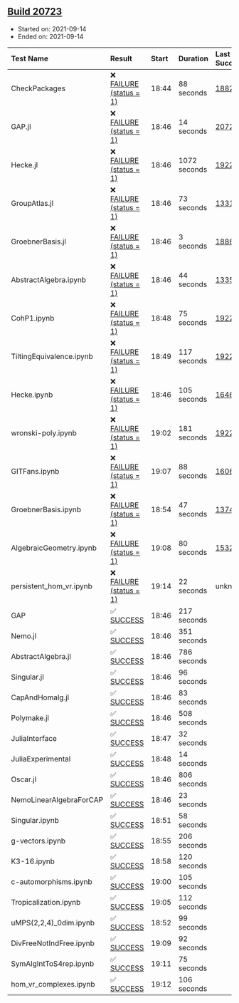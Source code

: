 ## [Build 20723](https://oscarci.mathematik.uni-kl.de/job/oscar/20723/)

* Started on: 2021-09-14
* Ended on: 2021-09-14

| Test Name    | Result | Start | Duration | Last Success | First Failure |
|:-------------|:-------|:------|:---------|:-------------|:--------------|
| CheckPackages | ❌ [FAILURE (status = 1)](https://oscarci.mathematik.uni-kl.de/job/oscar/20723/artifact/logs/build-20723/CheckPackages.log) | 18:44 | 88 seconds | [18822](https://oscarci.mathematik.uni-kl.de/job/oscar/18822/) | [18823](https://oscarci.mathematik.uni-kl.de/job/oscar/18823/) |
| GAP.jl | ❌ [FAILURE (status = 1)](https://oscarci.mathematik.uni-kl.de/job/oscar/20723/artifact/logs/build-20723/GAP.jl.log) | 18:46 | 14 seconds | [20722](https://oscarci.mathematik.uni-kl.de/job/oscar/20722/) | [20723](https://oscarci.mathematik.uni-kl.de/job/oscar/20723/) |
| Hecke.jl | ❌ [FAILURE (status = 1)](https://oscarci.mathematik.uni-kl.de/job/oscar/20723/artifact/logs/build-20723/Hecke.jl.log) | 18:46 | 1072 seconds | [19222](https://oscarci.mathematik.uni-kl.de/job/oscar/19222/) | [20152](https://oscarci.mathematik.uni-kl.de/job/oscar/20152/) |
| GroupAtlas.jl | ❌ [FAILURE (status = 1)](https://oscarci.mathematik.uni-kl.de/job/oscar/20723/artifact/logs/build-20723/GroupAtlas.jl.log) | 18:46 | 73 seconds | [13311](https://oscarci.mathematik.uni-kl.de/job/oscar/13311/) | [13312](https://oscarci.mathematik.uni-kl.de/job/oscar/13312/) |
| GroebnerBasis.jl | ❌ [FAILURE (status = 1)](https://oscarci.mathematik.uni-kl.de/job/oscar/20723/artifact/logs/build-20723/GroebnerBasis.jl.log) | 18:46 | 3 seconds | [18864](https://oscarci.mathematik.uni-kl.de/job/oscar/18864/) | [18865](https://oscarci.mathematik.uni-kl.de/job/oscar/18865/) |
| AbstractAlgebra.ipynb | ❌ [FAILURE (status = 1)](https://oscarci.mathematik.uni-kl.de/job/oscar/20723/artifact/logs/build-20723/AbstractAlgebra.ipynb.log) | 18:46 | 44 seconds | [13355](https://oscarci.mathematik.uni-kl.de/job/oscar/13355/) | [13356](https://oscarci.mathematik.uni-kl.de/job/oscar/13356/) |
| CohP1.ipynb | ❌ [FAILURE (status = 1)](https://oscarci.mathematik.uni-kl.de/job/oscar/20723/artifact/logs/build-20723/CohP1.ipynb.log) | 18:48 | 75 seconds | [19222](https://oscarci.mathematik.uni-kl.de/job/oscar/19222/) | [20152](https://oscarci.mathematik.uni-kl.de/job/oscar/20152/) |
| TiltingEquivalence.ipynb | ❌ [FAILURE (status = 1)](https://oscarci.mathematik.uni-kl.de/job/oscar/20723/artifact/logs/build-20723/TiltingEquivalence.ipynb.log) | 18:49 | 117 seconds | [19222](https://oscarci.mathematik.uni-kl.de/job/oscar/19222/) | [20152](https://oscarci.mathematik.uni-kl.de/job/oscar/20152/) |
| Hecke.ipynb | ❌ [FAILURE (status = 1)](https://oscarci.mathematik.uni-kl.de/job/oscar/20723/artifact/logs/build-20723/Hecke.ipynb.log) | 18:46 | 105 seconds | [16463](https://oscarci.mathematik.uni-kl.de/job/oscar/16463/) | [16464](https://oscarci.mathematik.uni-kl.de/job/oscar/16464/) |
| wronski-poly.ipynb | ❌ [FAILURE (status = 1)](https://oscarci.mathematik.uni-kl.de/job/oscar/20723/artifact/logs/build-20723/wronski-poly.ipynb.log) | 19:02 | 181 seconds | [19222](https://oscarci.mathematik.uni-kl.de/job/oscar/19222/) | [20152](https://oscarci.mathematik.uni-kl.de/job/oscar/20152/) |
| GITFans.ipynb | ❌ [FAILURE (status = 1)](https://oscarci.mathematik.uni-kl.de/job/oscar/20723/artifact/logs/build-20723/GITFans.ipynb.log) | 19:07 | 88 seconds | [16068](https://oscarci.mathematik.uni-kl.de/job/oscar/16068/) | [16069](https://oscarci.mathematik.uni-kl.de/job/oscar/16069/) |
| GroebnerBasis.ipynb | ❌ [FAILURE (status = 1)](https://oscarci.mathematik.uni-kl.de/job/oscar/20723/artifact/logs/build-20723/GroebnerBasis.ipynb.log) | 18:54 | 47 seconds | [13748](https://oscarci.mathematik.uni-kl.de/job/oscar/13748/) | [13749](https://oscarci.mathematik.uni-kl.de/job/oscar/13749/) |
| AlgebraicGeometry.ipynb | ❌ [FAILURE (status = 1)](https://oscarci.mathematik.uni-kl.de/job/oscar/20723/artifact/logs/build-20723/AlgebraicGeometry.ipynb.log) | 19:08 | 80 seconds | [15322](https://oscarci.mathematik.uni-kl.de/job/oscar/15322/) | [15323](https://oscarci.mathematik.uni-kl.de/job/oscar/15323/) |
| persistent_hom_vr.ipynb | ❌ [FAILURE (status = 1)](https://oscarci.mathematik.uni-kl.de/job/oscar/20723/artifact/logs/build-20723/persistent_hom_vr.ipynb.log) | 19:14 | 22 seconds | unknown | unknown |
| GAP | ✅ [SUCCESS](https://oscarci.mathematik.uni-kl.de/job/oscar/20723/artifact/logs/build-20723/GAP.log) | 18:46 | 217 seconds |  |  |
| Nemo.jl | ✅ [SUCCESS](https://oscarci.mathematik.uni-kl.de/job/oscar/20723/artifact/logs/build-20723/Nemo.jl.log) | 18:46 | 351 seconds |  |  |
| AbstractAlgebra.jl | ✅ [SUCCESS](https://oscarci.mathematik.uni-kl.de/job/oscar/20723/artifact/logs/build-20723/AbstractAlgebra.jl.log) | 18:46 | 786 seconds |  |  |
| Singular.jl | ✅ [SUCCESS](https://oscarci.mathematik.uni-kl.de/job/oscar/20723/artifact/logs/build-20723/Singular.jl.log) | 18:46 | 96 seconds |  |  |
| CapAndHomalg.jl | ✅ [SUCCESS](https://oscarci.mathematik.uni-kl.de/job/oscar/20723/artifact/logs/build-20723/CapAndHomalg.jl.log) | 18:46 | 83 seconds |  |  |
| Polymake.jl | ✅ [SUCCESS](https://oscarci.mathematik.uni-kl.de/job/oscar/20723/artifact/logs/build-20723/Polymake.jl.log) | 18:46 | 508 seconds |  |  |
| JuliaInterface | ✅ [SUCCESS](https://oscarci.mathematik.uni-kl.de/job/oscar/20723/artifact/logs/build-20723/JuliaInterface.log) | 18:47 | 32 seconds |  |  |
| JuliaExperimental | ✅ [SUCCESS](https://oscarci.mathematik.uni-kl.de/job/oscar/20723/artifact/logs/build-20723/JuliaExperimental.log) | 18:48 | 14 seconds |  |  |
| Oscar.jl | ✅ [SUCCESS](https://oscarci.mathematik.uni-kl.de/job/oscar/20723/artifact/logs/build-20723/Oscar.jl.log) | 18:46 | 806 seconds |  |  |
| NemoLinearAlgebraForCAP | ✅ [SUCCESS](https://oscarci.mathematik.uni-kl.de/job/oscar/20723/artifact/logs/build-20723/NemoLinearAlgebraForCAP.log) | 18:46 | 23 seconds |  |  |
| Singular.ipynb | ✅ [SUCCESS](https://oscarci.mathematik.uni-kl.de/job/oscar/20723/artifact/logs/build-20723/Singular.ipynb.log) | 18:51 | 58 seconds |  |  |
| g-vectors.ipynb | ✅ [SUCCESS](https://oscarci.mathematik.uni-kl.de/job/oscar/20723/artifact/logs/build-20723/g-vectors.ipynb.log) | 18:55 | 206 seconds |  |  |
| K3-16.ipynb | ✅ [SUCCESS](https://oscarci.mathematik.uni-kl.de/job/oscar/20723/artifact/logs/build-20723/K3-16.ipynb.log) | 18:58 | 120 seconds |  |  |
| c-automorphisms.ipynb | ✅ [SUCCESS](https://oscarci.mathematik.uni-kl.de/job/oscar/20723/artifact/logs/build-20723/c-automorphisms.ipynb.log) | 19:00 | 105 seconds |  |  |
| Tropicalization.ipynb | ✅ [SUCCESS](https://oscarci.mathematik.uni-kl.de/job/oscar/20723/artifact/logs/build-20723/Tropicalization.ipynb.log) | 19:05 | 112 seconds |  |  |
| uMPS(2,2,4)_0dim.ipynb | ✅ [SUCCESS](https://oscarci.mathematik.uni-kl.de/job/oscar/20723/artifact/logs/build-20723/uMPS-2-2-4-_0dim.ipynb.log) | 18:52 | 99 seconds |  |  |
| DivFreeNotIndFree.ipynb | ✅ [SUCCESS](https://oscarci.mathematik.uni-kl.de/job/oscar/20723/artifact/logs/build-20723/DivFreeNotIndFree.ipynb.log) | 19:09 | 92 seconds |  |  |
| SymAlgIntToS4rep.ipynb | ✅ [SUCCESS](https://oscarci.mathematik.uni-kl.de/job/oscar/20723/artifact/logs/build-20723/SymAlgIntToS4rep.ipynb.log) | 19:11 | 75 seconds |  |  |
| hom_vr_complexes.ipynb | ✅ [SUCCESS](https://oscarci.mathematik.uni-kl.de/job/oscar/20723/artifact/logs/build-20723/hom_vr_complexes.ipynb.log) | 19:12 | 106 seconds |  |  |
